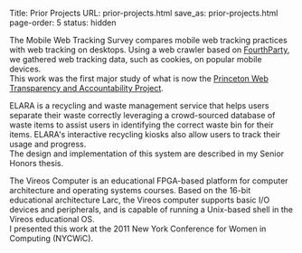 Title: Prior Projects
URL: prior-projects.html
save_as: prior-projects.html
page-order: 5
status: hidden

<div class="left">
<div class="inner">
<p>
The <span class="title">Mobile Web Tracking Survey</span>
compares mobile web tracking practices with web tracking on desktops. Using a web crawler based on <a class="text-info" href="http://fourthparty.info">FourthParty</a>, we gathered web tracking data, such as cookies, on popular mobile devices.
<br/>
This work was the first major study of what is now the <a class="text-info" href="https://webtap.princeton.edu">Princeton Web Transparency and Accountability Project</a>.
</p>

<p>
<span class="title">ELARA</span>
is a recycling and waste management service that helps users separate their waste correctly leveraging a crowd-sourced database of waste items to assist users in identifying the correct waste bin for their items. ELARA's interactive recycling kiosks also allow users to track their usage and progress.
<br/>
The design and implementation of this system are described in my Senior Honors thesis.
</p>

<p>
The <span class="title">Vireos Computer</span>
is an educational FPGA-based platform for computer architecture and operating systems courses. Based on the 16-bit educational architecture Larc, the Vireos computer supports basic I/O devices and peripherals, and is capable of running a Unix-based shell in the Vireos educational OS.
<br/>
I presented this work at the 2011 New York Conference for Women in Computing (NYCWiC).
</p>
</div>
</div>